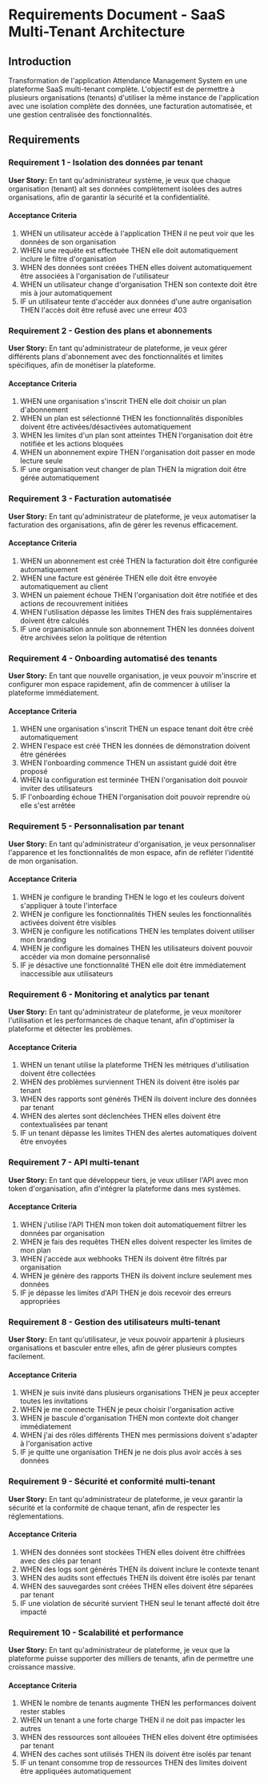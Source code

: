 # Requirements Document - SaaS Multi-Tenant Architecture

## Introduction

Transformation de l'application Attendance Management System en une plateforme SaaS multi-tenant complète. L'objectif est de permettre à plusieurs organisations (tenants) d'utiliser la même instance de l'application avec une isolation complète des données, une facturation automatisée, et une gestion centralisée des fonctionnalités.

## Requirements

### Requirement 1 - Isolation des données par tenant

**User Story:** En tant qu'administrateur système, je veux que chaque organisation (tenant) ait ses données complètement isolées des autres organisations, afin de garantir la sécurité et la confidentialité.

#### Acceptance Criteria

1. WHEN un utilisateur accède à l'application THEN il ne peut voir que les données de son organisation
2. WHEN une requête est effectuée THEN elle doit automatiquement inclure le filtre d'organisation
3. WHEN des données sont créées THEN elles doivent automatiquement être associées à l'organisation de l'utilisateur
4. WHEN un utilisateur change d'organisation THEN son contexte doit être mis à jour automatiquement
5. IF un utilisateur tente d'accéder aux données d'une autre organisation THEN l'accès doit être refusé avec une erreur 403

### Requirement 2 - Gestion des plans et abonnements

**User Story:** En tant qu'administrateur de plateforme, je veux gérer différents plans d'abonnement avec des fonctionnalités et limites spécifiques, afin de monétiser la plateforme.

#### Acceptance Criteria

1. WHEN une organisation s'inscrit THEN elle doit choisir un plan d'abonnement
2. WHEN un plan est sélectionné THEN les fonctionnalités disponibles doivent être activées/désactivées automatiquement
3. WHEN les limites d'un plan sont atteintes THEN l'organisation doit être notifiée et les actions bloquées
4. WHEN un abonnement expire THEN l'organisation doit passer en mode lecture seule
5. IF une organisation veut changer de plan THEN la migration doit être gérée automatiquement

### Requirement 3 - Facturation automatisée

**User Story:** En tant qu'administrateur de plateforme, je veux automatiser la facturation des organisations, afin de gérer les revenus efficacement.

#### Acceptance Criteria

1. WHEN un abonnement est créé THEN la facturation doit être configurée automatiquement
2. WHEN une facture est générée THEN elle doit être envoyée automatiquement au client
3. WHEN un paiement échoue THEN l'organisation doit être notifiée et des actions de recouvrement initiées
4. WHEN l'utilisation dépasse les limites THEN des frais supplémentaires doivent être calculés
5. IF une organisation annule son abonnement THEN les données doivent être archivées selon la politique de rétention

### Requirement 4 - Onboarding automatisé des tenants

**User Story:** En tant que nouvelle organisation, je veux pouvoir m'inscrire et configurer mon espace rapidement, afin de commencer à utiliser la plateforme immédiatement.

#### Acceptance Criteria

1. WHEN une organisation s'inscrit THEN un espace tenant doit être créé automatiquement
2. WHEN l'espace est créé THEN les données de démonstration doivent être générées
3. WHEN l'onboarding commence THEN un assistant guidé doit être proposé
4. WHEN la configuration est terminée THEN l'organisation doit pouvoir inviter des utilisateurs
5. IF l'onboarding échoue THEN l'organisation doit pouvoir reprendre où elle s'est arrêtée

### Requirement 5 - Personnalisation par tenant

**User Story:** En tant qu'administrateur d'organisation, je veux personnaliser l'apparence et les fonctionnalités de mon espace, afin de refléter l'identité de mon organisation.

#### Acceptance Criteria

1. WHEN je configure le branding THEN le logo et les couleurs doivent s'appliquer à toute l'interface
2. WHEN je configure les fonctionnalités THEN seules les fonctionnalités activées doivent être visibles
3. WHEN je configure les notifications THEN les templates doivent utiliser mon branding
4. WHEN je configure les domaines THEN les utilisateurs doivent pouvoir accéder via mon domaine personnalisé
5. IF je désactive une fonctionnalité THEN elle doit être immédiatement inaccessible aux utilisateurs

### Requirement 6 - Monitoring et analytics par tenant

**User Story:** En tant qu'administrateur de plateforme, je veux monitorer l'utilisation et les performances de chaque tenant, afin d'optimiser la plateforme et détecter les problèmes.

#### Acceptance Criteria

1. WHEN un tenant utilise la plateforme THEN les métriques d'utilisation doivent être collectées
2. WHEN des problèmes surviennent THEN ils doivent être isolés par tenant
3. WHEN des rapports sont générés THEN ils doivent inclure des données par tenant
4. WHEN des alertes sont déclenchées THEN elles doivent être contextualisées par tenant
5. IF un tenant dépasse les limites THEN des alertes automatiques doivent être envoyées

### Requirement 7 - API multi-tenant

**User Story:** En tant que développeur tiers, je veux utiliser l'API avec mon token d'organisation, afin d'intégrer la plateforme dans mes systèmes.

#### Acceptance Criteria

1. WHEN j'utilise l'API THEN mon token doit automatiquement filtrer les données par organisation
2. WHEN je fais des requêtes THEN elles doivent respecter les limites de mon plan
3. WHEN j'accède aux webhooks THEN ils doivent être filtrés par organisation
4. WHEN je génère des rapports THEN ils doivent inclure seulement mes données
5. IF je dépasse les limites d'API THEN je dois recevoir des erreurs appropriées

### Requirement 8 - Gestion des utilisateurs multi-tenant

**User Story:** En tant qu'utilisateur, je veux pouvoir appartenir à plusieurs organisations et basculer entre elles, afin de gérer plusieurs comptes facilement.

#### Acceptance Criteria

1. WHEN je suis invité dans plusieurs organisations THEN je peux accepter toutes les invitations
2. WHEN je me connecte THEN je peux choisir l'organisation active
3. WHEN je bascule d'organisation THEN mon contexte doit changer immédiatement
4. WHEN j'ai des rôles différents THEN mes permissions doivent s'adapter à l'organisation active
5. IF je quitte une organisation THEN je ne dois plus avoir accès à ses données

### Requirement 9 - Sécurité et conformité multi-tenant

**User Story:** En tant qu'administrateur de plateforme, je veux garantir la sécurité et la conformité de chaque tenant, afin de respecter les réglementations.

#### Acceptance Criteria

1. WHEN des données sont stockées THEN elles doivent être chiffrées avec des clés par tenant
2. WHEN des logs sont générés THEN ils doivent inclure le contexte tenant
3. WHEN des audits sont effectués THEN ils doivent être isolés par tenant
4. WHEN des sauvegardes sont créées THEN elles doivent être séparées par tenant
5. IF une violation de sécurité survient THEN seul le tenant affecté doit être impacté

### Requirement 10 - Scalabilité et performance

**User Story:** En tant qu'administrateur de plateforme, je veux que la plateforme puisse supporter des milliers de tenants, afin de permettre une croissance massive.

#### Acceptance Criteria

1. WHEN le nombre de tenants augmente THEN les performances doivent rester stables
2. WHEN un tenant a une forte charge THEN il ne doit pas impacter les autres
3. WHEN des ressources sont allouées THEN elles doivent être optimisées par tenant
4. WHEN des caches sont utilisés THEN ils doivent être isolés par tenant
5. IF un tenant consomme trop de ressources THEN des limites doivent être appliquées automatiquement